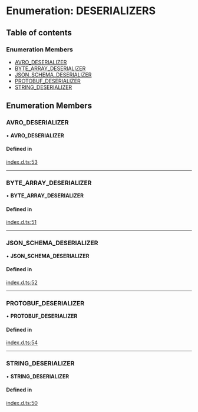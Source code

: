# Enumeration: DESERIALIZERS

## Table of contents

### Enumeration Members

- [AVRO\_DESERIALIZER](DESERIALIZERS.md#avro_deserializer)
- [BYTE\_ARRAY\_DESERIALIZER](DESERIALIZERS.md#byte_array_deserializer)
- [JSON\_SCHEMA\_DESERIALIZER](DESERIALIZERS.md#json_schema_deserializer)
- [PROTOBUF\_DESERIALIZER](DESERIALIZERS.md#protobuf_deserializer)
- [STRING\_DESERIALIZER](DESERIALIZERS.md#string_deserializer)

## Enumeration Members

### AVRO\_DESERIALIZER

• **AVRO\_DESERIALIZER**

#### Defined in

[index.d.ts:53](https://github.com/mostafa/xk6-kafka/blob/6551819/index.d.ts#L53)

___

### BYTE\_ARRAY\_DESERIALIZER

• **BYTE\_ARRAY\_DESERIALIZER**

#### Defined in

[index.d.ts:51](https://github.com/mostafa/xk6-kafka/blob/6551819/index.d.ts#L51)

___

### JSON\_SCHEMA\_DESERIALIZER

• **JSON\_SCHEMA\_DESERIALIZER**

#### Defined in

[index.d.ts:52](https://github.com/mostafa/xk6-kafka/blob/6551819/index.d.ts#L52)

___

### PROTOBUF\_DESERIALIZER

• **PROTOBUF\_DESERIALIZER**

#### Defined in

[index.d.ts:54](https://github.com/mostafa/xk6-kafka/blob/6551819/index.d.ts#L54)

___

### STRING\_DESERIALIZER

• **STRING\_DESERIALIZER**

#### Defined in

[index.d.ts:50](https://github.com/mostafa/xk6-kafka/blob/6551819/index.d.ts#L50)

